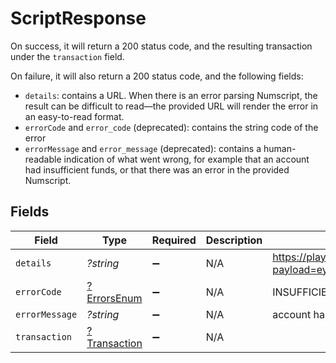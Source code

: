 # ScriptResponse

On success, it will return a 200 status code, and the resulting transaction under the `transaction` field.

On failure, it will also return a 200 status code, and the following fields:
  - `details`: contains a URL. When there is an error parsing Numscript, the result can be difficult to read—the provided URL will render the error in an easy-to-read format.
  - `errorCode` and `error_code` (deprecated): contains the string code of the error
  - `errorMessage` and `error_message` (deprecated): contains a human-readable indication of what went wrong, for example that an account had insufficient funds, or that there was an error in the provided Numscript.



## Fields

| Field                                                                                        | Type                                                                                         | Required                                                                                     | Description                                                                                  | Example                                                                                      |
| -------------------------------------------------------------------------------------------- | -------------------------------------------------------------------------------------------- | -------------------------------------------------------------------------------------------- | -------------------------------------------------------------------------------------------- | -------------------------------------------------------------------------------------------- |
| `details`                                                                                    | *?string*                                                                                    | :heavy_minus_sign:                                                                           | N/A                                                                                          | https://play.numscript.org/?payload=eyJlcnJvciI6ImFjY291bnQgaGFkIGluc3VmZmljaWVudCBmdW5kcyJ9 |
| `errorCode`                                                                                  | [?ErrorsEnum](../../models/shared/ErrorsEnum.md)                                             | :heavy_minus_sign:                                                                           | N/A                                                                                          | INSUFFICIENT_FUND                                                                            |
| `errorMessage`                                                                               | *?string*                                                                                    | :heavy_minus_sign:                                                                           | N/A                                                                                          | account had insufficient funds                                                               |
| `transaction`                                                                                | [?Transaction](../../models/shared/Transaction.md)                                           | :heavy_minus_sign:                                                                           | N/A                                                                                          |                                                                                              |